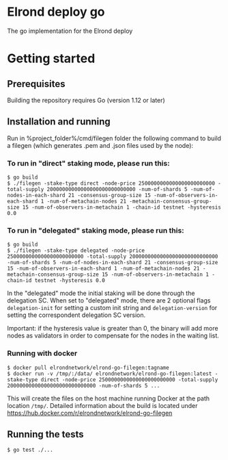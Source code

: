 # Elrond deploy go

The go implementation for the Elrond deploy

# Getting started

## Prerequisites

Building the repository requires Go (version 1.12 or later)

## Installation and running

Run in  %project_folder%/cmd/filegen folder the following command to build a filegen (which generates .pem and .json
 files used by the node):
 
 ### To run in "direct" staking mode, please run this:
 ```
 $ go build
$ ./filegen -stake-type direct -node-price 2500000000000000000000000 -total-supply 20000000000000000000000000000 -num-of-shards 5 -num-of-nodes-in-each-shard 21 -consensus-group-size 15 -num-of-observers-in-each-shard 1 -num-of-metachain-nodes 21 -metachain-consensus-group-size 15 -num-of-observers-in-metachain 1 -chain-id testnet -hysteresis 0.0
 ```

 ### To run in "delegated" staking mode, please run this:
 ```
 $ go build
$ ./filegen -stake-type delegated -node-price 2500000000000000000000000 -total-supply 20000000000000000000000000000 -num-of-shards 5 -num-of-nodes-in-each-shard 21 -consensus-group-size 15 -num-of-observers-in-each-shard 1 -num-of-metachain-nodes 21 -metachain-consensus-group-size 15 -num-of-observers-in-metachain 1 -chain-id testnet -hysteresis 0.0
 ```

In the "delegated" mode the  initial staking will be done through the delegation SC. When set to "delegated" mode, there are 
2 optional flags `delegation-init` for setting a custom init string and `delegation-version` for setting the correspondent 
delegation SC version.

Important: if the hysteresis value is greater than 0, the binary will add more nodes as validators in order to 
compensate for the nodes in the waiting list. 

### Running with docker
```
$ docker pull elrondnetwork/elrond-go-filegen:tagname
$ docker run -v /tmp/:/data/ elrondnetwork/elrond-go-filegen:latest -stake-type direct -node-price 2500000000000000000000000 -total-supply 20000000000000000000000000000 -num-of-shards 5 ...
```
This will create the files on the host machine running Docker at the path location `/tmp/`.
Detailed information about the build is located under https://hub.docker.com/r/elrondnetwork/elrond-go-filegen
 
## Running the tests
```
$ go test ./...
```
